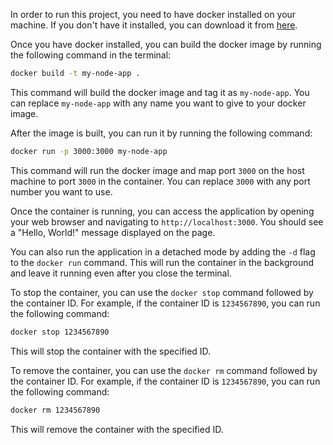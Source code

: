 In order to run this project, you need to have docker installed on your machine. If you don't have it installed, you can download it from [here](https://docs.docker.com/get-docker/).

Once you have docker installed, you can build the docker image by running the following command in the terminal:

```bash
docker build -t my-node-app .
```

This command will build the docker image and tag it as `my-node-app`. You can replace `my-node-app` with any name you want to give to your docker image.

After the image is built, you can run it by running the following command:

```bash
docker run -p 3000:3000 my-node-app
```

This command will run the docker image and map port `3000` on the host machine to port `3000` in the container. You can replace `3000` with any port number you want to use.

Once the container is running, you can access the application by opening your web browser and navigating to `http://localhost:3000`. You should see a "Hello, World!" message displayed on the page.

You can also run the application in a detached mode by adding the `-d` flag to the `docker run` command. This will run the container in the background and leave it running even after you close the terminal.

To stop the container, you can use the `docker stop` command followed by the container ID. For example, if the container ID is `1234567890`, you can run the following command:

```bash
docker stop 1234567890
```

This will stop the container with the specified ID.

To remove the container, you can use the `docker rm` command followed by the container ID.  For example, if the container ID is `1234567890`, you can run the following command:

```bash
docker rm 1234567890
```

This will remove the container with the specified ID.
